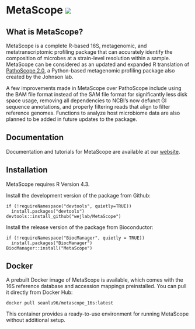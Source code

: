 # MetaScope [![](https://img.shields.io/badge/bioconductor-3.18-blue)](https://www.bioconductor.org/packages/release/data/experiment/html/MetaScope.html)

## What is MetaScope?

MetaScope is a complete R-based 16S, metagenomic, and metatranscriptomic profiling package that can accurately identify the composition of microbes at a strain-level resolution within a sample. MetaScope can be considered as an updated and expanded R translation of [PathoScope 2.0](https://microbiomejournal.biomedcentral.com/articles/10.1186/2049-2618-2-33), a Python-based metagenomic profiling package also created by the Johnson lab. 

A few improvements made in MetaScope over PathoScope include using the BAM file format instead of the SAM file format for significantly less disk space usage, removing all dependencies to NCBI’s now defunct GI sequence annotations, and properly filtering reads that align to filter reference genomes. Functions to analyze host microbiome data are also planned to be added in future updates to the package.

## Documentation
Documentation and tutorials for MetaScope are available at our [website](https://wejlab.github.io/metascope-docs/).

## Installation

MetaScope requires R Version 4.3.

Install the development version of the package from Github:

```
if (!requireNamespace("devtools", quietly=TRUE))
  install.packages("devtools")
devtools::install_github("wejlab/MetaScope")
```

Install the release version of the package from Bioconductor:
```
if (!requireNamespace("BiocManager", quietly = TRUE))
  install.packages("BiocManager")
BiocManager::install("MetaScope")
```

## Docker

A prebuilt Docker image of MetaScope is available, which comes with the 16S reference database and accession mappings preinstalled. You can pull it directly from Docker Hub:
```
docker pull seanlu96/metascope_16s:latest
```
This container provides a ready-to-use environment for running MetaScope without additional setup.
